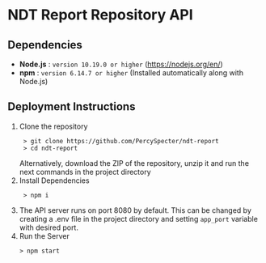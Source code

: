 # NDT Report Repository API

## Dependencies
- **Node.js** : `version 10.19.0 or higher` (https://nodejs.org/en/)
- **npm** : `version 6.14.7 or higher` (Installed automatically along with Node.js)

## Deployment Instructions
1. Clone the repository
   ```
    > git clone https://github.com/PercySpecter/ndt-report
    > cd ndt-report
   ```
   Alternatively, download the ZIP of the repository, unzip it and run the next commands in the project directory
2. Install Dependencies
   ```
    > npm i
   ```
3. The API server runs on port 8080 by default. This can be changed by creating a .env file in the project directory and setting `app_port` variable with desired port.
4. Run the Server
   ```
   > npm start
   ```

